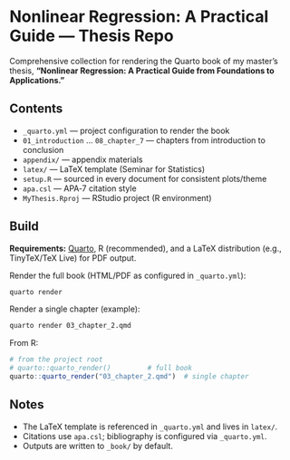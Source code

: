 # Nonlinear Regression: A Practical Guide — Thesis Repo

Comprehensive collection for rendering the Quarto book of my master’s thesis, **“Nonlinear Regression: A Practical Guide from Foundations to Applications.”**

## Contents

* `_quarto.yml` — project configuration to render the book
* `01_introduction` … `08_chapter_7` — chapters from introduction to conclusion
* `appendix/` — appendix materials
* `latex/` — LaTeX template (Seminar for Statistics)
* `setup.R` — sourced in every document for consistent plots/theme
* `apa.csl` — APA‑7 citation style
* `MyThesis.Rproj` — RStudio project (R environment)

## Build

**Requirements:** [Quarto](https://quarto.org), R (recommended), and a LaTeX distribution (e.g., TinyTeX/TeX Live) for PDF output.

Render the full book (HTML/PDF as configured in `_quarto.yml`):

```bash
quarto render
```

Render a single chapter (example):

```bash
quarto render 03_chapter_2.qmd
```

From R:

```r
# from the project root
# quarto::quarto_render()         # full book
quarto::quarto_render("03_chapter_2.qmd")  # single chapter
```

## Notes

* The LaTeX template is referenced in `_quarto.yml` and lives in `latex/`.
* Citations use `apa.csl`; bibliography is configured via `_quarto.yml`.
* Outputs are written to `_book/` by default.
